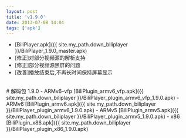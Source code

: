 ```yaml
---
layout: post
title: 'v1.9.0'
date: 2013-07-08 14:04
tags: ['apk']
---
```

- [BiliPlayer.apk]({{ site.my_path.down_biliplayer }}/BiliPlayer_1.9.0_master.apk)
- \[修正\]对部分视频源的解析支持
- \[修正\]部分视频源黑屏的问题
- \[改善\]播放结束后,不再长时间保持屏幕显示
<br />
# 解码包 1.9.0
- ARMv6-vfp [BiliPlugin_armv6_vfp.apk]({{ site.my_path.down_biliplayer }}/BiliPlayer_plugin_armv6_vfp_1.9.0.apk)
- ARMv6 [BiliPlugin_armv6.apk]({{ site.my_path.down_biliplayer }}/BiliPlayer_plugin_armv6_1.9.0.apk)
- ARMv5 [BiliPlugin_armv5.apk]({{ site.my_path.down_biliplayer }}/BiliPlayer_plugin_armv5_1.9.0.apk)
- x86 [BiliPlugin_x86.apk]({{ site.my_path.down_biliplayer }}/BiliPlayer_plugin_x86_1.9.0.apk)

